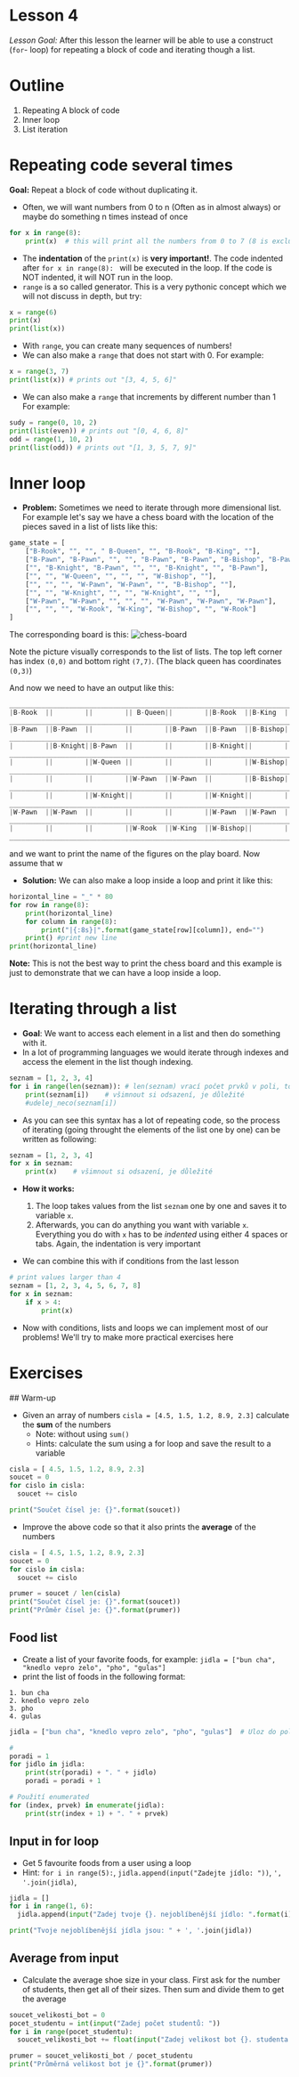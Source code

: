 # Lesson 4
*Lesson Goal:* After this lesson the learner will be able to use a construct (`for`- loop) for repeating a block of code and iterating though a list.

# Outline
1. Repeating A block of code
2. Inner loop
3. List iteration

# Repeating code several times
**Goal:** Repeat a block of code without duplicating it.

* Often, we will want numbers from 0 to n (Often as in almost always) or maybe do something n times instead of once

```python
for x in range(8):
    print(x)  # this will print all the numbers from 0 to 7 (8 is excluded)
```
* The **indentation** of the `print(x)` is **very important!**. The code indented after `for x in range(8):
` will be executed in the loop. If the code is NOT indented, it will NOT run in the loop.
* `range` is a so called generator. This is a very pythonic concept which we will not discuss in depth, but try:
```python
x = range(6)
print(x)
print(list(x))
```

* With `range`, you can create many sequences of numbers!
* We can also make a `range` that does not start with 0. For example:
```python
x = range(3, 7)
print(list(x)) # prints out "[3, 4, 5, 6]"
```
* We can also make a `range` that increments by different number than 1 For example:
```python
sudy = range(0, 10, 2)
print(list(even)) # prints out "[0, 4, 6, 8]"
odd = range(1, 10, 2)
print(list(odd)) # prints out "[1, 3, 5, 7, 9]"
```

# Inner loop
* **Problem:** Sometimes we need to iterate through more dimensional list. For example let's say we have a chess board with the location of the pieces saved in a list of lists like this:

```python
game_state = [
    ["B-Rook", "", "", " B-Queen", "", "B-Rook", "B-King", ""],
    ["B-Pawn", "B-Pawn", "", "", "B-Pawn", "B-Pawn", "B-Bishop", "B-Pawn"],
    ["", "B-Knight", "B-Pawn", "", "", "B-Knight", "", "B-Pawn"],
    ["", "", "W-Queen", "", "", "", "W-Bishop", ""],
    ["", "", "", "W-Pawn", "W-Pawn", "", "B-Bishop", ""],
    ["", "", "W-Knight", "", "", "W-Knight", "", ""],
    ["W-Pawn", "W-Pawn", "", "", "", "W-Pawn", "W-Pawn", "W-Pawn"],
    ["", "", "", "W-Rook", "W-King", "W-Bishop", "", "W-Rook"]
]
```
The corresponding board is this:
![chess-board](./images/chess_board.png)

Note the picture visually corresponds to the list of lists. The top left corner has index `(0,0)` and bottom right `(7,7)`. (The black queen has coordinates `(0,3)`)

And now we need to have an output like this:
```python
________________________________________________________________________________
|B-Rook  ||        ||        || B-Queen||        ||B-Rook  ||B-King  ||        |
________________________________________________________________________________
|B-Pawn  ||B-Pawn  ||        ||        ||B-Pawn  ||B-Pawn  ||B-Bishop||B-Pawn  |
________________________________________________________________________________
|        ||B-Knight||B-Pawn  ||        ||        ||B-Knight||        ||B-Pawn  |
________________________________________________________________________________
|        ||        ||W-Queen ||        ||        ||        ||W-Bishop||        |
________________________________________________________________________________
|        ||        ||        ||W-Pawn  ||W-Pawn  ||        ||B-Bishop||        |
________________________________________________________________________________
|        ||        ||W-Knight||        ||        ||W-Knight||        ||        |
________________________________________________________________________________
|W-Pawn  ||W-Pawn  ||        ||        ||        ||W-Pawn  ||W-Pawn  ||W-Pawn  |
________________________________________________________________________________
|        ||        ||        ||W-Rook  ||W-King  ||W-Bishop||        ||W-Rook  |
________________________________________________________________________________
```


 and we want to print the name of the figures on the play board. Now assume that w
* **Solution:**
  We can also make a loop inside a loop and print it like this:
```python
horizontal_line = "_" * 80
for row in range(8):
    print(horizontal_line)
    for column in range(8):
        print("|{:8s}|".format(game_state[row][column]), end="")
    print() #print new line
print(horizontal_line)
```
  **Note:** This is not the best way to print the chess board and this example is just to demonstrate that we can have a loop inside a loop.

# Iterating through a list
* **Goal**: We want to access each element in a list and then do something with it.
* In a lot of programming languages we would iterate through indexes and access the element in the list though indexing.

```python
seznam = [1, 2, 3, 4]
for i in range(len(seznam)): # len(seznam) vrací počet prvků v poli, to je důležité, abychom nepoužili index, který pole neobsahuje
    print(seznam[i])    # všimnout si odsazení, je důležité
    #udelej_neco(seznam[i])
```

* As you can see this syntax has a lot of repeating code, so the process of iterating (going throught the elements of the list one by one) can be written as following:

```python
seznam = [1, 2, 3, 4]
for x in seznam:
    print(x)    # všimnout si odsazení, je důležité
```
* **How it works:**
  1. The loop takes values from the list `seznam` one by one and saves it to variable `x`.
  2. Afterwards, you can do anything you want with variable `x`. Everything you do with `x` has to be *indented* using either 4 spaces or tabs. Again, the indentation is very important

* We can combine this with if conditions from the last lesson

```python
# print values larger than 4
seznam = [1, 2, 3, 4, 5, 6, 7, 8]
for x in seznam:
    if x > 4:
        print(x)
```

* Now with conditions, lists and loops we can implement most of our problems! We'll try to make more practical exercises here

# Exercises
## Warm-up
* Given an array of numbers `cisla = [4.5, 1.5, 1.2, 8.9, 2.3]` calculate the **sum** of the numbers
  * Note: without using `sum()`
  * Hints: calculate the sum using a for loop and save the result to a variable

```python
cisla = [ 4.5, 1.5, 1.2, 8.9, 2.3]
soucet = 0
for cislo in cisla:
  soucet += cislo

print("Součet čísel je: {}".format(soucet))
```

* Improve the above code so that it also prints the **average** of the numbers

```python
cisla = [ 4.5, 1.5, 1.2, 8.9, 2.3]
soucet = 0
for cislo in cisla:
  soucet += cislo

prumer = soucet / len(cisla)
print("Součet čísel je: {}".format(soucet))
print("Průměr čísel je: {}".format(prumer))
```  

## Food list
* Create a list of your favorite foods, for example: `jidla = ["bun cha", "knedlo vepro zelo", "pho", "gulas"]`
* print the list of foods in the following format:

```
1. bun cha
2. knedlo vepro zelo
3. pho
4. gulas
```

```python
jidla = ["bun cha", "knedlo vepro zelo", "pho", "gulas"]  # Uloz do pole svoje oblibena jidla podle tvych priorit.

#
poradi = 1
for jidlo in jidla:
    print(str(poradi) + ". " + jidlo)
    poradi = poradi + 1

# Použití enumerated
for (index, prvek) in enumerate(jidla):
    print(str(index + 1) + ". " + prvek)
```

## Input in for loop
* Get 5 favourite foods from a user using a loop
 * Hint: `for i in range(5):`, `jidla.append(input("Zadejte jídlo: "))`, `', '.join(jidla)`,

```python
jidla = []
for i in range(1, 6):
  jidla.append(input("Zadej tvoje {}. nejoblíbenější jídlo: ".format(i)))

print("Tvoje nejoblíbenější jídla jsou: " + ', '.join(jidla))  
```
## Average from input
* Calculate the average shoe size in your class. First ask for the number of students, then get all of their sizes. Then sum and divide them to get the average

```python
soucet_velikosti_bot = 0
pocet_studentu = int(input("Zadej počet studentů: "))
for i in range(pocet_studentu):
  soucet_velikosti_bot += float(input("Zadej velikost bot {}. studenta: ".format(i + 1)))

prumer = soucet_velikosti_bot / pocet_studentu
print("Průměrná velikost bot je {}".format(prumer))  
```
